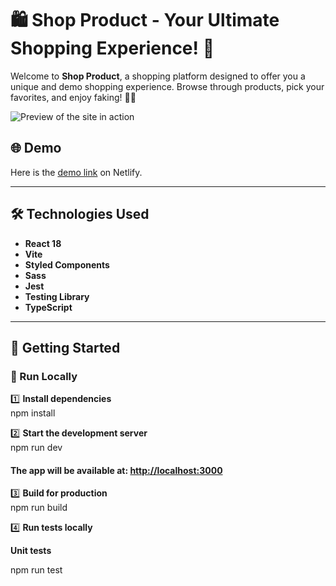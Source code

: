 # 🛍️ Shop Product - Your Ultimate Shopping Experience! 🎉

Welcome to **Shop Product**, a shopping platform designed to offer you a unique and demo shopping experience. Browse through products, pick your favorites, and enjoy faking! 🛒✨

![Preview of the site in action](https://github.com/TheWarko/shop-product/blob/main/public/preview.gif)

## 🌐 Demo

Here is the [demo link](https://shop-product-demo.netlify.app/) on Netlify.

---

## 🛠 Technologies Used

- **React 18**
- **Vite**
- **Styled Components**
- **Sass**
- **Jest**
- **Testing Library**
- **TypeScript**

---

## 🚀 Getting Started

### 🔧 Run Locally

1️⃣ **Install dependencies**  
npm install

2️⃣ **Start the development server**  
npm run dev

#### The app will be available at: [http://localhost:3000](http://localhost:3000)

3️⃣ **Build for production**  
npm run build

4️⃣ **Run tests locally**

**Unit tests**

npm run test
